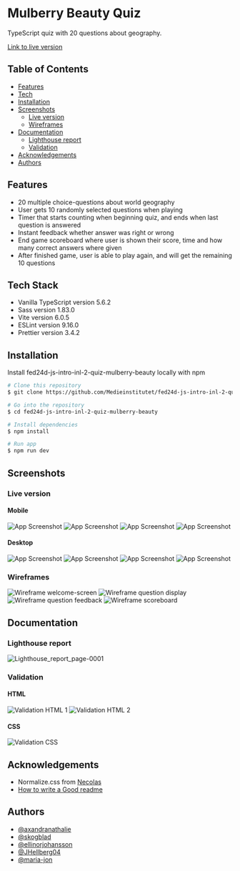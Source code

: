 # Mulberry Beauty Quiz

TypeScript quiz with 20 questions about geography.

[Link to live version](https://medieinstitutet.github.io/fed24d-js-intro-inl-2-quiz-mulberry-beauty/)

## Table of Contents

- [Features](#features)
- [Tech](#tech)
- [Installation](#installation)
- [Screenshots](#screenshots)
  - [Live version](#live-version)
  - [Wireframes](#wireframes)
- [Documentation](#documentation)
  - [Lighthouse report](#lighthouse-report)
  - [Validation](#validation)
- [Acknowledgements](#acknowledgements)
- [Authors](#authors)

## Features

- 20 multiple choice-questions about world geography
- User gets 10 randomly selected questions when playing
- Timer that starts counting when beginning quiz, and ends when last question is answered
- Instant feedback whether answer was right or wrong
- End game scoreboard where user is shown their score, time and how many correct answers where given
- After finished game, user is able to play again, and will get the remaining 10 questions

## Tech Stack

- Vanilla TypeScript version 5.6.2
- Sass version 1.83.0
- Vite version 6.0.5
- ESLint version 9.16.0
- Prettier version 3.4.2

## Installation

Install fed24d-js-intro-inl-2-quiz-mulberry-beauty locally with npm

```bash
# Clone this repository
$ git clone https://github.com/Medieinstitutet/fed24d-js-intro-inl-2-quiz-mulberry-beauty

# Go into the repository
$ cd fed24d-js-intro-inl-2-quiz-mulberry-beauty

# Install dependencies
$ npm install

# Run app
$ npm run dev
```

## Screenshots

### Live version

#### Mobile

![App Screenshot](https://via.placeholder.com/468x300?text=App+Screenshot+Here)
![App Screenshot](https://via.placeholder.com/468x300?text=App+Screenshot+Here)
![App Screenshot](https://via.placeholder.com/468x300?text=App+Screenshot+Here)
![App Screenshot](https://via.placeholder.com/468x300?text=App+Screenshot+Here)

#### Desktop

![App Screenshot](https://via.placeholder.com/468x300?text=App+Screenshot+Here)
![App Screenshot](https://via.placeholder.com/468x300?text=App+Screenshot+Here)
![App Screenshot](https://via.placeholder.com/468x300?text=App+Screenshot+Here)
![App Screenshot](https://via.placeholder.com/468x300?text=App+Screenshot+Here)

### Wireframes

![Wireframe welcome-screen](/assets/wireframe/1.png)
![Wireframe question display](/assets/wireframe/2.png)
![Wireframe question feedback](/assets/wireframe/3.png)
![Wireframe scoreboard](/assets/wireframe/4.png)

## Documentation

### Lighthouse report

![Lighthouse_report_page-0001](/documentation/validation/lighthouse.jpg)

### Validation

#### HTML

![Validation HTML 1](/documentation/validation/validation-html-quiz-1.jpg)
![Validation HTML 2](/documentation/validation/validation-html-quiz-2.jpg)

#### CSS

![Validation CSS](/documentation/validation/validation-css.png)

## Acknowledgements

- Normalize.css from [Necolas](https://github.com/necolas/normalize.css)
- [How to write a Good readme](https://bulldogjob.com/news/449-how-to-write-a-good-readme-for-your-github-project)

## Authors

- [@axandranathalie](https://www.github.com/axandranathalie)
- [@skogblad](https://www.github.com/skogblad)
- [@ellinorjohansson](https://www.github.com/ellinorjohansson)
- [@JHellberg04](https://www.github.com/JHellberg04)
- [@maria-jon](https://www.github.com/maria-jon)
